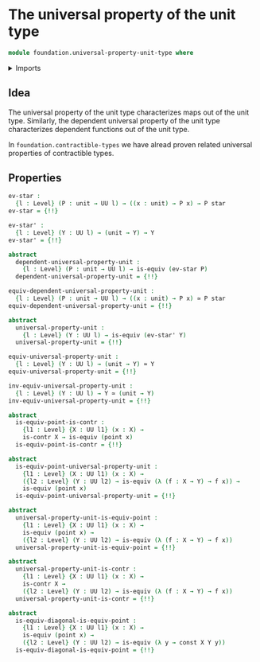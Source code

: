# The universal property of the unit type

```agda
module foundation.universal-property-unit-type where
```

<details><summary>Imports</summary>

```agda
open import foundation.contractible-types
open import foundation.dependent-pair-types
open import foundation.unit-type
open import foundation.universal-property-equivalences
open import foundation.universe-levels

open import foundation-core.constant-maps
open import foundation-core.equivalences
open import foundation-core.homotopies
open import foundation-core.precomposition-functions
```

</details>

## Idea

The universal property of the unit type characterizes maps out of the unit type.
Similarly, the dependent universal property of the unit type characterizes
dependent functions out of the unit type.

In `foundation.contractible-types` we have alread proven related universal
properties of contractible types.

## Properties

```agda
ev-star :
  {l : Level} (P : unit → UU l) → ((x : unit) → P x) → P star
ev-star = {!!}

ev-star' :
  {l : Level} (Y : UU l) → (unit → Y) → Y
ev-star' = {!!}

abstract
  dependent-universal-property-unit :
    {l : Level} (P : unit → UU l) → is-equiv (ev-star P)
  dependent-universal-property-unit = {!!}

equiv-dependent-universal-property-unit :
  {l : Level} (P : unit → UU l) → ((x : unit) → P x) ≃ P star
equiv-dependent-universal-property-unit = {!!}

abstract
  universal-property-unit :
    {l : Level} (Y : UU l) → is-equiv (ev-star' Y)
  universal-property-unit = {!!}

equiv-universal-property-unit :
  {l : Level} (Y : UU l) → (unit → Y) ≃ Y
equiv-universal-property-unit = {!!}

inv-equiv-universal-property-unit :
  {l : Level} (Y : UU l) → Y ≃ (unit → Y)
inv-equiv-universal-property-unit = {!!}

abstract
  is-equiv-point-is-contr :
    {l1 : Level} {X : UU l1} (x : X) →
    is-contr X → is-equiv (point x)
  is-equiv-point-is-contr = {!!}

abstract
  is-equiv-point-universal-property-unit :
    {l1 : Level} (X : UU l1) (x : X) →
    ({l2 : Level} (Y : UU l2) → is-equiv (λ (f : X → Y) → f x)) →
    is-equiv (point x)
  is-equiv-point-universal-property-unit = {!!}

abstract
  universal-property-unit-is-equiv-point :
    {l1 : Level} {X : UU l1} (x : X) →
    is-equiv (point x) →
    ({l2 : Level} (Y : UU l2) → is-equiv (λ (f : X → Y) → f x))
  universal-property-unit-is-equiv-point = {!!}

abstract
  universal-property-unit-is-contr :
    {l1 : Level} {X : UU l1} (x : X) →
    is-contr X →
    ({l2 : Level} (Y : UU l2) → is-equiv (λ (f : X → Y) → f x))
  universal-property-unit-is-contr = {!!}

abstract
  is-equiv-diagonal-is-equiv-point :
    {l1 : Level} {X : UU l1} (x : X) →
    is-equiv (point x) →
    ({l2 : Level} (Y : UU l2) → is-equiv (λ y → const X Y y))
  is-equiv-diagonal-is-equiv-point = {!!}
```
